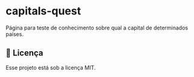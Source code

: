 # capitals-quest

Página para teste de conhecimento sobre qual a capital de determinados países.

## 📝 Licença

Esse projeto está sob a licença MIT.